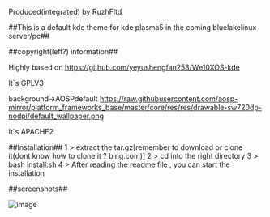Produced(integrated) by RuzhFltd

##This is a default kde theme for kde plasma5 in the coming bluelakelinux server/pc##

##copyright(left?) information##

Highly based on https://github.com/yeyushengfan258/We10XOS-kde

It`s GPLV3

background->AOSPdefault
https://raw.githubusercontent.com/aosp-mirror/platform_frameworks_base/master/core/res/res/drawable-sw720dp-nodpi/default_wallpaper.png

It`s APACHE2


##Installation##
1 > extract the tar.gz[remember to download or clone it(dont know how to clone it ? bing.com)]
2 > cd into the right directory
3 > bash install.sh
4 > After reading the  readme file , you can start the installation

##screenshots##

![image](https://github.com/happyeggchen/bluelakelinux_kdetheme/raw/master/screenshot/fl.png)

